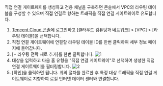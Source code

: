 직접 연결 게이트웨이를 생성하고 전용 채널을 구축하면 콘솔에서 VPC의 라우팅 테이블을 구성할 수 있으며 직접 연결로 향하는 트래픽을 직접 연결 게이트웨이로 유도합니다.
1. [Tencent Cloud 콘솔](https://console.cloud.tencent.com/)에 로그인하고 [클라우드 컴퓨팅과 네트워크] > [VPC] > [라우팅 테이블]을 선택합니다.
2. 직접 연결 게이트웨이에 연결할 라우팅 테이블 ID를 한번 클릭하여 세부 정보 페이지에 들어갑니다.
3. [+ 라우팅 전략 새로 추가]를 한번 클릭합니다.
 ![1](https://main.qcloudimg.com/raw/8bdb634040173cebb796eaae523f92b2.png)
4. 대상을 입력하고 다음 홉 유형을 "직접 연결 게이트웨이"로 선택하여 생성한 직접 연결 게이트웨이를 필터링합니다.
 ![2](https://main.qcloudimg.com/raw/be36971961ec966f4c45812f39437945.png)
5. [확인]을 클릭하면 됩니다.
위의 절차를 완료한 후 특정 대상 트래픽을 직접 연결 게이트웨이로 지향하여 로컬 인터넷 데이터 센터와 연결합니다.

